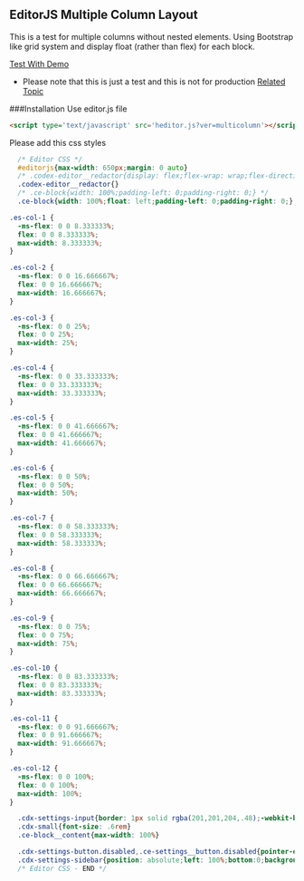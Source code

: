## EditorJS Multiple Column Layout

This is a test for multiple columns without nested elements. Using Bootstrap like grid system and display float (rather than flex) for each block.

[Test With Demo](https://oodeveloper.github.io/editorjs-multicolumn/)

* Please note that this is just a test and this is not for production
[Related Topic](https://github.com/codex-team/editor.js/issues/836)

###Installation
Use editor.js file
```HTML
<script type='text/javascript' src='heditor.js?ver=multicolumn'></script>
```
Please add this css styles
```CSS
  /* Editor CSS */
  #editorjs{max-width: 650px;margin: 0 auto}
  /* .codex-editor__redactor{display: flex;flex-wrap: wrap;flex-direction: row;} */
  .codex-editor__redactor{}
  /* .ce-block{width: 100%;padding-left: 0;padding-right: 0;} */
  .ce-block{width: 100%;float: left;padding-left: 0;padding-right: 0;}

.es-col-1 {
  -ms-flex: 0 0 8.333333%;
  flex: 0 0 8.333333%;
  max-width: 8.333333%;
}

.es-col-2 {
  -ms-flex: 0 0 16.666667%;
  flex: 0 0 16.666667%;
  max-width: 16.666667%;
}

.es-col-3 {
  -ms-flex: 0 0 25%;
  flex: 0 0 25%;
  max-width: 25%;
}

.es-col-4 {
  -ms-flex: 0 0 33.333333%;
  flex: 0 0 33.333333%;
  max-width: 33.333333%;
}

.es-col-5 {
  -ms-flex: 0 0 41.666667%;
  flex: 0 0 41.666667%;
  max-width: 41.666667%;
}

.es-col-6 {
  -ms-flex: 0 0 50%;
  flex: 0 0 50%;
  max-width: 50%;
}

.es-col-7 {
  -ms-flex: 0 0 58.333333%;
  flex: 0 0 58.333333%;
  max-width: 58.333333%;
}

.es-col-8 {
  -ms-flex: 0 0 66.666667%;
  flex: 0 0 66.666667%;
  max-width: 66.666667%;
}

.es-col-9 {
  -ms-flex: 0 0 75%;
  flex: 0 0 75%;
  max-width: 75%;
}

.es-col-10 {
  -ms-flex: 0 0 83.333333%;
  flex: 0 0 83.333333%;
  max-width: 83.333333%;
}

.es-col-11 {
  -ms-flex: 0 0 91.666667%;
  flex: 0 0 91.666667%;
  max-width: 91.666667%;
}

.es-col-12 {
  -ms-flex: 0 0 100%;
  flex: 0 0 100%;
  max-width: 100%;
}

  .cdx-settings-input{border: 1px solid rgba(201,201,204,.48);-webkit-box-shadow: inset 0 1px 2px 0 rgba(35,44,72,.06);box-shadow: inset 0 1px 2px 0 rgba(35,44,72,.06);border-radius: 3px;padding: 3px 8px;outline: none;width: 100%;-webkit-box-sizing: border-box;box-sizing: border-box;}
  .cdx-small{font-size: .6rem}
  .ce-block__content{max-width: 100%}

  .cdx-settings-button.disabled,.ce-settings__button.disabled{pointer-events: none;opacity: .5}
  .cdx-settings-sidebar{position: absolute;left: 100%;bottom:0;background: #fff;width: 108px;height: 145px;box-shadow: 0 3px 15px -3px rgba(13,20,33,.13);border-radius: 0 4px 4px 0;z-index: 0;}
  /* Editor CSS - END */
```

